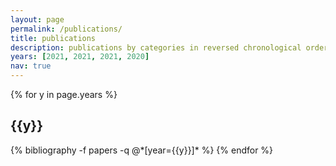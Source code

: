 ```yaml
---
layout: page
permalink: /publications/
title: publications
description: publications by categories in reversed chronological order.
years: [2021, 2021, 2021, 2020]
nav: true
---
```

<!-- _pages/publications.md -->
<div class="publications">

{% for y in page.years %}
  <h2 class="year">{{y}}</h2>
  {% bibliography -f papers -q @*[year={{y}}]* %}
{% endfor %}

</div>
